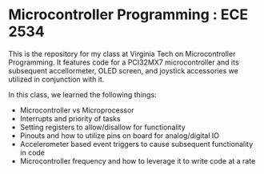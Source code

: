 # Microcontroller Programming : ECE 2534
This is the repository for my class at Virginia Tech on Microcontroller Programming. It features code for a PCI32MX7 microcontroller and its subsequent accellormeter, OLED screen, and joystick accessories we utilized in conjunction with it.

In this class, we learned the following things:
* Microcontroller vs Microprocessor
* Interrupts and priority of tasks
* Setting registers to allow/disallow for functionality
* Pinouts and how to utilize pins on board for analog/digital IO
* Accelerometer based event triggers to cause subsequent functionality in code
* Microcontroller frequency and how to leverage it to write code at a rate
